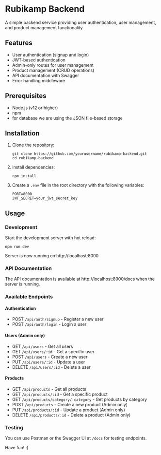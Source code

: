 # Rubikamp Backend

A simple backend service providing user authentication, user management, and product management functionality.

## Features

- User authentication (signup and login)
- JWT-based authentication
- Admin-only routes for user management
- Product management (CRUD operations)
- API documentation with Swagger
- Error handling middleware

## Prerequisites

- Node.js (v12 or higher)
- npm
- for database we are using the JSON file-based storage

## Installation

1. Clone the repository:
   ```
   git clone https://github.com/yourusername/rubikamp-backend.git
   cd rubikamp-backend
   ```

2. Install dependencies:
   ```
   npm install
   ```

3. Create a `.env` file in the root directory with the following variables:
   ```
   PORT=8000
   JWT_SECRET=your_jwt_secret_key
   ```

## Usage

### Development

Start the development server with hot reload:
```
npm run dev
```

Server is now running on http://localhost:8000

### API Documentation

The API documentation is available at http://localhost:8000/docs when the server is running.

### Available Endpoints

#### Authentication
- POST `/api/auth/signup` - Register a new user
- POST `/api/auth/login` - Login a user

#### Users (Admin only)
- GET `/api/users` - Get all users
- GET `/api/users/:id` - Get a specific user
- POST `/api/users` - Create a new user
- PUT `/api/users/:id` - Update a user
- DELETE `/api/users/:id` - Delete a user

#### Products
- GET `/api/products` - Get all products
- GET `/api/products/:id` - Get a specific product
- GET `/api/products/category/:category` - Get products by category
- POST `/api/products` - Create a new product (Admin only)
- PUT `/api/products/:id` - Update a product (Admin only)
- DELETE `/api/products/:id` - Delete a product (Admin only)

### Testing

You can use Postman or the Swagger UI at `/docs` for testing endpoints.

Have fun! :)
